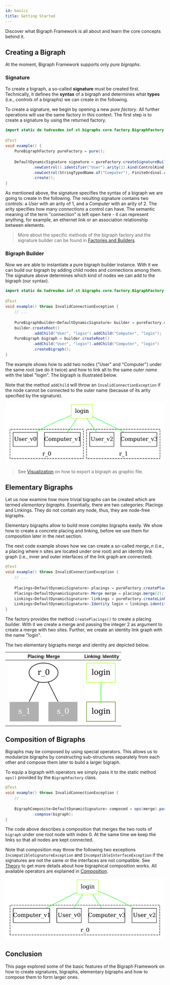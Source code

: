 ```yaml
---
id: basics
title: Getting Started
---
```


Discover what Bigraph Framework is all about and learn the core concepts behind it.

## Creating a Bigraph

At the moment, Bigraph Framework supports only _pure bigraphs_.

### Signature
To create a bigraph, a so-called **signature** must be created first.
Technically, it defines the **syntax** of a bigraph and determines what **types** (i.e., _controls_ of a bigraphs) we can create in the following.

To create a signature, we begin by opening a new _pure factory_.
All further operations will use the same factory in this context.
The first step is to create a signature by using the returned factory.
```java
import static de.tudresden.inf.st.bigraphs.core.factory.BigraphFactory.*;

@Test
void example() {
    PureBigraphFactory pureFactory = pure();

    DefaultDynamicSignature signature = pureFactory.createSignatureBuilder()
            .newControl().identifier("User").arity(1).kind(ControlKind.ATOMIC).assign()
            .newControl(StringTypedName.of("Computer"), FiniteOrdinal.ofInteger(2)).assign()
            .create();
}
```

As mentioned above, the signature specifies the syntax of a bigraph we are going to create in the following.
The resulting signature contains two controls: a _User_ with an arity of 1, and a _Computer_ with an arity of 2.
The arity specifies how many _connections_ a control can have.
The semantic meaning of the term "connection" is left open here - it can represent anything, for example, an ethernet link or an association relationship between elements.

> More about the specific methods of the bigraph factory and the signature builder can be found in [Factories and Builders](./advanced/factories-and-builders).

### Bigraph Builder

Now we are able to instantiate a pure bigraph builder instance.
With it we can build our bigraph by adding child nodes and connections among them.
The signature above determines which kind of nodes we can add to the bigraph (our syntax).

```java
import static de.tudresden.inf.st.bigraphs.core.factory.BigraphFactory.*;

@Test
void example() throws InvalidConnectionException {
    // ...

    PureBigraphBuilder<DefaultDynamicSignature> builder = pureFactory.createBigraphBuilder(signature);
    builder.createRoot()
            .addChild("User", "login").addChild("Computer", "login");
    PureBigraph bigraph = builder.createRoot()
            .addChild("User", "login").addChild("Computer", "login")
            .createBigraph();
}
```
The example shows how to add two nodes ("User" and "Computer") under the same root (we do it twice)
and how to link all to the same _outer name_ with the label "login". The bigraph is illustrated below.

Note that the method `addChild` will throw an `InvalidConnectionException`
if the node cannot be connected to the outer name (because of its arity specified by the
signature).



![basic-example-bigraph](assets/basics/basic-bigraph.png)

> See [Visualization](visualization) on how to export a bigraph
> as graphic file.


## Elementary Bigraphs

Let us now examine how more trivial bigraphs can be created which are
termed _elementary bigraphs_. Essentially, there are two categories:
Placings and Linkings. They do not contain any node, thus, they are node-free
bigraphs.

Elementary bigraphs allow to build more complex bigraphs easily.
We show how to create a concrete placing and linking, before we use them
for composition later in the next section.

<!--Note on equality: Object equality at the instance level is not to be compared-->
<!--with mathematical equality of bigraphs. This is also know as bigraph isomorphism problem.-->

The next code example shows how we can create a so-called _merge_n_ (i.e., a placing where
n sites are located under one root) and an identity link graph (i.e., inner and outer
interfaces of the link graph are connected).

```java
@Test
void example() throws InvalidConnectionException {
    // ...

    Placings<DefaultDynamicSignature> placings = pureFactory.createPlacings(signature);
    Placings<DefaultDynamicSignature>.Merge merge = placings.merge(2);
    Linkings<DefaultDynamicSignature> linkings = pureFactory.createLinkings(signature);
    Linkings<DefaultDynamicSignature>.Identity login = linkings.identity(StringTypedName.of("login"));
}
```

The factory provides the method `createPlacings()` to create a placing builder.
With it we create a merge and passing the integer 2 as argument to create a merge
with two sites.
Further, we create an identity link graph with the name "login".

The two elementary bigraphs merge and identity are depicted below.

|Placing: Merge | Linking: Identity |
|---|---|
| ![basic-merge-bigraph](assets/basics/basic-merge-bigraph.png) | ![basic-identity-bigraph](assets/basics/basic-identity-bigraph.png)  |


## Composition of Bigraphs

Bigraphs may be composed by using special operators. This allows us to
modularize bigraphs by constructing sub-structures separately from each other
and compose them later to build a larger bigraph.

To equip a bigraph with operators we simply pass it to the static method
`ops()` provided by the `BigraphFactory` class.

```java
@Test
void example() throws InvalidConnectionException {
    // ...

    BigraphComposite<DefaultDynamicSignature> composed = ops(merge).parallelProduct(login)
            .compose(bigraph);
}
```
The code above describes a composition that merges the two roots of `bigraph`
under one root node with index 0. At the same time we keep the links so that
all nodes are kept connected.

Note that composition may throw the following two exceptions `IncompatibleSignatureException` and `IncompatibleInterfaceException`
if the signatures are not the same or the interfaces are not compatible.
See [Theory](./advanced/theory) to get more details about how bigraphical
composition works. All available operators are explained in [Composition](composition).

![composed-bigraph](assets/basics/composed.png)

## Conclusion

This page explored some of the basic features of the Bigraph Framework
on how to create signatures, bigraphs, elementary bigraphs and how to compose them to
form larger ones.